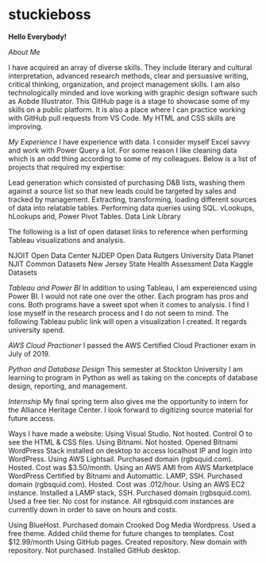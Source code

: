 # stuckieboss
**Hello Everybody!**

_About Me_

I have acquired an array of diverse skills. They include literary and cultural interpretation, advanced research methods, clear and persuasive writing, critical thinking, organization, and project management skills. I am also technologically minded and love working with graphic design software such as Aobde Illustrator. This GitHub page is a stage to showcase some of my skills on a public platform. It is also a place where I can practice working with GitHub pull requests from VS Code. My HTML and CSS skills are improving.

_My Experience_
I have experience with data. I consider myself Excel savvy and work with Power Query a lot. For some reason I like cleaning data which is an odd thing according to some of my colleagues. Below is a list of projects that required my expertise:

Lead generation which consisted of purchasing D&B lists, washing them against a source list so that new leads could be targeted by sales and tracked by management.
Extracting, transforming, loading different sources of data into relatable tables.
Performing data queries using SQL.
vLookups, hLookups and, Power Pivot Tables.
Data Link Library

The following is a list of open dataset links to reference when performing Tableau visualizations and analysis.

NJOIT Open Data Center
NJDEP Open Data
Rutgers University Data Planet
NJIT Common Datasets
New Jersey State Health Assessment Data
Kaggle Datasets

_Tableau and Power BI_
In addition to using Tableau, I am expereienced using Power BI. I would not rate one over the other. Each program has pros and cons. Both programs have a sweet spot when it comes to analysis. I find I lose myself in the research process and I do not seem to mind. The following Tableau public link will open a visualization I created. It regards university spend.

_AWS Cloud Practioner_
I passed the AWS Certified Cloud Practioner exam in July of 2019.

_Python and Database Design_
This semester at Stockton University I am learning to program in Python as well as taking on the concepts of database design, reporting, and management.

_Internship_
My final spring term also gives me the opportunity to intern for the Alliance Heritage Center. I look forward to digitizing source material for future access.

Ways I have made a website:
Using Visual Studio.
Not hosted. Control O to see the HTML & CSS files.
Using Bitnami.
Not hosted. Opened Bitnami WordPress Stack installed on desktop to access localhost IP and login into WordPress.
Using AWS Lightsail.
Purchased domain (rgbsquid.com). Hosted. Cost was $3.50/month.
Using an AWS AMI from AWS Marketplace WordPress Certified by Bitnami and Automattic. LAMP, SSH.
Purchased domain (rgbsquid.com). Hosted. Cost was .012/hour.
Using an AWS EC2 instance. Installed a LAMP stack, SSH.
Purchased domain (rgbsquid.com). Used a free tier. No cost for instance.
All rgbsquid.com instances are currently down in order to save on hours and costs.

Using BlueHost.
Purchased domain Crooked Dog Media Wordpress. Used a free theme. Added child theme for future changes to templates. Cost $12.99/month
Using GitHub pages.
Created repository. New domain with repository. Not purchased. Installed GitHub desktop.
